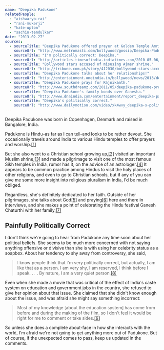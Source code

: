 ```yaml
---
name: "Deepika Padukone"
relatedPeople:
  - "aishwarya-rai"
  - "rani-mukerji"
  - "kate-upton"
  - "sachin-tendulkar"
date: "2013-02-27"
sources:
  - sourceTitle: "Deepika Padukone offered prayer at Golden Temple Amritsar."
    sourceUrl: "http://www.metromasti.com/bollywood/gossip/Deepika-Padukone-offered-prayer-at-Golden-Temple-Amritsar/11521"
  - sourceTitle: "I'm politically correct: Deepika."
    sourceUrl: "http://articles.timesofindia.indiatimes.com/2010-05-06/news-interviews/28311992_1_manner-media-life"
  - sourceTitle: "Bollywood stars accused of misusing Ajmer shrine."
    sourceUrl: "http://tribune.com.pk/story/412030/bollywood-stars-accused-of-misusing-ajmer-shrine/"
  - sourceTitle: "Deepika Padukone talks about her relationships!"
    sourceUrl: "http://entertainment.oneindia.in/bollywood/news/2013/deepika-padukone-relationships-praise-ranveer-singh-103767.html"
  - sourceTitle: "Deepika Padukone prays for Rajnikanth."
    sourceUrl: "http://www.southdreamz.com/2011/05/deepika-padukone-prays-for-rajnikanth.html"
  - sourceTitle: "Deepika Padukone's family bonds over Ganesha."
    sourceUrl: "http://www.dnaindia.com/entertainment/report_deepika-padukone-s-family-bonds-over-ganesha_1747317"
  - sourceTitle: "Deepika's politically correct."
    sourceUrl: "http://www.dailymotion.com/video/xk4wvy_deepika-s-politically-correct_news#.USqELaWG1f0"
---
```


Deepika Padukone was born in Copenhagen, Denmark and raised in Bangalore, India.

Padukone is Hindu–as far as I can tell–and looks to be rather devout. She occasionally travels around India to various Hindu temples to offer prayers and worship.<a class="source-citation" href="#http://www.metromasti.com/bollywood/gossip/Deepika-Padukone-offered-prayer-at-Golden-Temple-Amritsar/11521" title="Deepika Padukone offered prayer at Golden Temple Amritsar.">[1]</a>

But she also went to a Christian school growing up,<a class="source-citation" href="#http://articles.timesofindia.indiatimes.com/2010-05-06/news-interviews/28311992_1_manner-media-life" title="I&apos;m politically correct: Deepika.">[2]</a> visited an important Muslim shrine,<a class="source-citation" href="#http://tribune.com.pk/story/412030/bollywood-stars-accused-of-misusing-ajmer-shrine/" title="Bollywood stars accused of misusing Ajmer shrine.">[3]</a> and made a pilgrimage to visit one of the most famous Sikh temples in India, rumor has it, on the advice of an astrologer.<a class="source-citation" href="#http://www.metromasti.com/bollywood/gossip/Deepika-Padukone-offered-prayer-at-Golden-Temple-Amritsar/11521" title="Deepika Padukone offered prayer at Golden Temple Amritsar.">[4]</a> It appears to be common practice among Hindus to visit the holy places of other religions, and even to go to Christian schools, but if any of you can give me some more insight into religious pluralism in India, I'd be much obliged.

Regardless, she's definitely dedicated to her faith. Outside of her pilgrimages, she talks about God<a class="source-citation" href="#http://entertainment.oneindia.in/bollywood/news/2013/deepika-padukone-relationships-praise-ranveer-singh-103767.html" title="Deepika Padukone talks about her relationships!">[5]</a> and praying<a class="source-citation" href="#http://www.southdreamz.com/2011/05/deepika-padukone-prays-for-rajnikanth.html" title="Deepika Padukone prays for Rajnikanth.">[6]</a> here and there in interviews, and she makes a point of celebrating the Hindu festival Ganesh Chaturthi with her family.<a class="source-citation" href="#http://www.dnaindia.com/entertainment/report_deepika-padukone-s-family-bonds-over-ganesha_1747317" title="Deepika Padukone&apos;s family bonds over Ganesha.">[7]</a>

## Painfully Politically Correct

I don't think we're going to hear from Padukone any time soon about her political beliefs. She seems to be much more concerned with not saying anything offensive or divisive than she is with using her celebrity status as a soapbox. About her tendency to shy away from controversy, she said,

>I know people think that I'm very politically correct, but actually, I am like that as a person. I am very shy, I am reserved, I think before I speak. . . . By nature, I am a very quiet person.<a class="source-citation" href="#http://articles.timesofindia.indiatimes.com/2010-05-06/news-interviews/28311992_1_manner-media-life" title="I&apos;m politically correct: Deepika.">[8]</a>

Even when she made a movie that was critical of the effect of India's caste system on education and government jobs in the country, she refused to give her opinion about that issue. She claimed that she didn't know enough about the issue, and was afraid she might say something incorrect:

>Most of my knowledge [about the education system] has come from before and during the making of the film, so I don't feel it would be right for me to comment or take sides.<a class="source-citation" href="#http://www.dailymotion.com/video/xk4wvy_deepika-s-politically-correct_news#.USqELaWG1f0" title="Deepika&apos;s politically correct.">[9]</a>

So unless she does a complete about-face in how she interacts with the world, I'm afraid we're not going to get anything more out of Padukone. But of course, if the unexpected comes to pass, keep us updated in the comments.